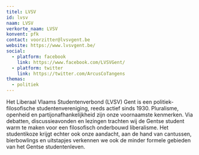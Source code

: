 ```yaml
---
titel: LVSV
id: lvsv
naam: LVSV
verkorte_naam: LVSV
konvent: pfk
contact: voorzitter@lvsvgent.be
website: https://www.lvsvgent.be/
social:
  - platform: facebook
    link: https://www.facebook.com/LVSVGent/
  - platform: twitter
    link: https://twitter.com/ArcusCoTangens
themas:
  - politiek
---
```


Het Liberaal Vlaams Studentenverbond (LVSV) Gent is een politiek-filosofische studentenvereniging, reeds actief sinds 1930.
Pluralisme, openheid en partijonafhankelijkheid zijn onze voornaamste kenmerken. Via debatten, discussieavonden en lezingen trachten wij de Gentse student warm te maken voor een filosofisch onderbouwd liberalisme.
Het studentikoze krijgt echter ook onze aandacht, aan de hand van cantussen, bierbowlings en uitstapjes verkennen we ook de minder formele gebieden van het Gentse studentenleven.
